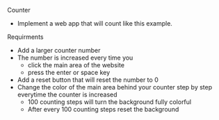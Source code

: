 Counter
- Implement a web app that will count like this example.

Requirments
 - Add a larger counter number
 - The number is increased every time you
    - click the main area of the website
    - press the enter or space key
 - Add a reset button that will reset the number to 0
 - Change the color of the main area behind your counter step by step everytime the counter is increased
    - 100 counting steps will turn the background fully colorful
    - After every 100 counting steps reset the background